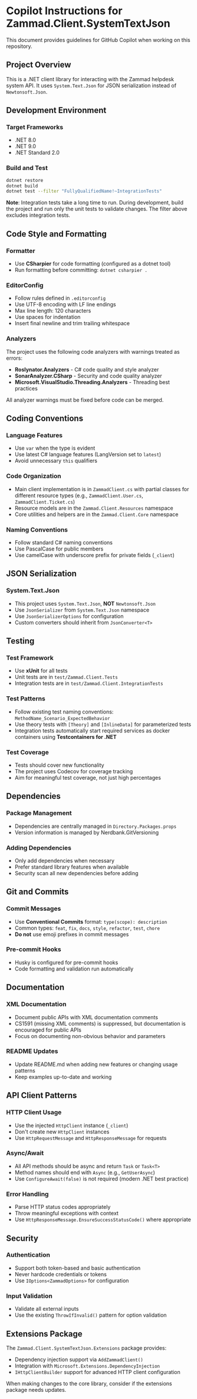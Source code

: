 # Copilot Instructions for Zammad.Client.SystemTextJson

This document provides guidelines for GitHub Copilot when working on this repository.

## Project Overview

This is a .NET client library for interacting with the Zammad helpdesk system API. It uses `System.Text.Json` for JSON serialization instead of `Newtonsoft.Json`.

## Development Environment

### Target Frameworks
- .NET 8.0
- .NET 9.0
- .NET Standard 2.0

### Build and Test
```bash
dotnet restore
dotnet build
dotnet test --filter "FullyQualifiedName!~IntegrationTests"
```

**Note**: Integration tests take a long time to run. During development, build the project and run only the unit tests to validate changes. The filter above excludes integration tests.

## Code Style and Formatting

### Formatter
- Use **CSharpier** for code formatting (configured as a dotnet tool)
- Run formatting before committing: `dotnet csharpier .`

### EditorConfig
- Follow rules defined in `.editorconfig`
- Use UTF-8 encoding with LF line endings
- Max line length: 120 characters
- Use spaces for indentation
- Insert final newline and trim trailing whitespace

### Analyzers
The project uses the following code analyzers with warnings treated as errors:
- **Roslynator.Analyzers** - C# code quality and style analyzer
- **SonarAnalyzer.CSharp** - Security and code quality analyzer
- **Microsoft.VisualStudio.Threading.Analyzers** - Threading best practices

All analyzer warnings must be fixed before code can be merged.

## Coding Conventions

### Language Features
- Use `var` when the type is evident
- Use latest C# language features (LangVersion set to `latest`)
- Avoid unnecessary `this` qualifiers

### Code Organization
- Main client implementation is in `ZammadClient.cs` with partial classes for different resource types (e.g., `ZammadClient.User.cs`, `ZammadClient.Ticket.cs`)
- Resource models are in the `Zammad.Client.Resources` namespace
- Core utilities and helpers are in the `Zammad.Client.Core` namespace

### Naming Conventions
- Follow standard C# naming conventions
- Use PascalCase for public members
- Use camelCase with underscore prefix for private fields (`_client`)

## JSON Serialization

### System.Text.Json
- This project uses `System.Text.Json`, **NOT** `Newtonsoft.Json`
- Use `JsonSerializer` from `System.Text.Json` namespace
- Use `JsonSerializerOptions` for configuration
- Custom converters should inherit from `JsonConverter<T>`

## Testing

### Test Framework
- Use **xUnit** for all tests
- Unit tests are in `test/Zammad.Client.Tests`
- Integration tests are in `test/Zammad.Client.IntegrationTests`

### Test Patterns
- Follow existing test naming conventions: `MethodName_Scenario_ExpectedBehavior`
- Use theory tests with `[Theory]` and `[InlineData]` for parameterized tests
- Integration tests automatically start required services as docker containers using **Testcontainers for .NET**

### Test Coverage
- Tests should cover new functionality
- The project uses Codecov for coverage tracking
- Aim for meaningful test coverage, not just high percentages

## Dependencies

### Package Management
- Dependencies are centrally managed in `Directory.Packages.props`
- Version information is managed by Nerdbank.GitVersioning

### Adding Dependencies
- Only add dependencies when necessary
- Prefer standard library features when available
- Security scan all new dependencies before adding

## Git and Commits

### Commit Messages
- Use **Conventional Commits** format: `type(scope): description`
- Common types: `feat`, `fix`, `docs`, `style`, `refactor`, `test`, `chore`
- **Do not** use emoji prefixes in commit messages

### Pre-commit Hooks
- Husky is configured for pre-commit hooks
- Code formatting and validation run automatically

## Documentation

### XML Documentation
- Document public APIs with XML documentation comments
- CS1591 (missing XML comments) is suppressed, but documentation is encouraged for public APIs
- Focus on documenting non-obvious behavior and parameters

### README Updates
- Update README.md when adding new features or changing usage patterns
- Keep examples up-to-date and working

## API Client Patterns

### HTTP Client Usage
- Use the injected `HttpClient` instance (`_client`)
- Don't create new `HttpClient` instances
- Use `HttpRequestMessage` and `HttpResponseMessage` for requests

### Async/Await
- All API methods should be async and return `Task` or `Task<T>`
- Method names should end with `Async` (e.g., `GetUserAsync`)
- Use `ConfigureAwait(false)` is not required (modern .NET best practice)

### Error Handling
- Parse HTTP status codes appropriately
- Throw meaningful exceptions with context
- Use `HttpResponseMessage.EnsureSuccessStatusCode()` where appropriate

## Security

### Authentication
- Support both token-based and basic authentication
- Never hardcode credentials or tokens
- Use `IOptions<ZammadOptions>` for configuration

### Input Validation
- Validate all external inputs
- Use the existing `ThrowIfInvalid()` pattern for option validation

## Extensions Package

The `Zammad.Client.SystemTextJson.Extensions` package provides:
- Dependency injection support via `AddZammadClient()`
- Integration with `Microsoft.Extensions.DependencyInjection`
- `IHttpClientBuilder` support for advanced HTTP client configuration

When making changes to the core library, consider if the extensions package needs updates.
